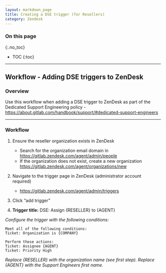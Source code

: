 ```yaml
---
layout: markdown_page
title: Creating a DSE trigger (for Resellers)
category: Zendesk
---
```


### On this page
{:.no_toc}

- TOC
{:toc}

----


## Workflow - Adding DSE triggers to ZenDesk

### Overview


Use this workflow when adding a DSE trigger to ZenDesk as part of the Dedicated Support Engineering policy - https://about.gitlab.com/handbook/support/#dedicated-support-engineers

______________

### Workflow



1. Ensure the reseller organization exists in ZenDesk
   - Search for the organization email domain in https://gitlab.zendesk.com/agent/admin/people
   - If the organization does not exist, create a new organization
https://gitlab.zendesk.com/agent/organizations/new

1. Navigate to the trigger page in ZenDesk (administrator account required)
   - https://gitlab.zendesk.com/agent/admin/triggers

1. Click “add trigger”

1. **Trigger title:** DSE: Assign {RESELLER} to {AGENT}

*Configure the trigger with the following conditions:*

```
Meet all of the following conditions:
Ticket: Organization is {COMPANY}

Perform these actions:
Ticket: Assignee {AGENT}
Ticket: Priority High

```
*Replace {RESELLER} with the organization name (see first step). Replace {AGENT} with the Support Engineers first name.*
